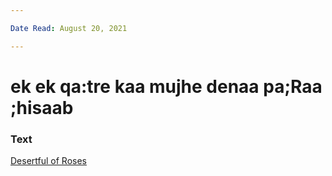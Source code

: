 ```yaml
---

Date Read: August 20, 2021

---
```


# ek ek qa:tre kaa mujhe denaa pa;Raa ;hisaab

### Text
[Desertful of Roses](http://www.columbia.edu/itc/mealac/pritchett/00ghalib/016/index_016.html)

